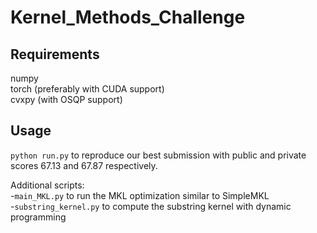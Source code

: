 # Kernel_Methods_Challenge

## Requirements

numpy<br>
torch (preferably with CUDA support)<br>
cvxpy (with OSQP support)

## Usage

`python run.py` to reproduce our best submission with public and private scores 67.13 and 67.87 respectively.

Additional scripts:<br>
-`main_MKL.py` to run the MKL optimization similar to SimpleMKL<br>
-`substring_kernel.py` to compute the substring kernel with dynamic programming